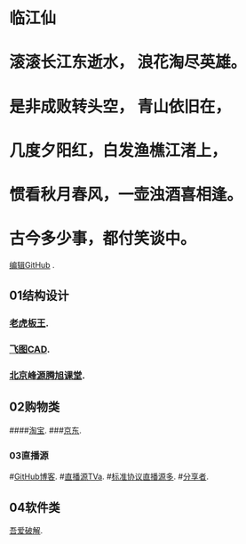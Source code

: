 # 临江仙
# 滚滚长江东逝水， 浪花淘尽英雄。
# 是非成败转头空， 青山依旧在，
# 几度夕阳红，白发渔樵江渚上，
# 惯看秋月春风，一壶浊酒喜相逢。
# 古今多少事，都付笑谈中。

[编辑GitHub](https://github.com/1734320/1734320.github.io/edit/master/README.md) .

## 01结构设计
### [老虎板王](http://www.banwangcad.com/index.aspx).
### [飞图CAD](https://www.ftcad.com/).
### [北京峰源腾旭课堂](https://ke.qq.com/course/133303?taid=12328733688072375).

## 02购物类
####[淘宝](https://www.taobao.com/).
###[京东](https://www.jd.com//).


### 03直播源
#[GitHub博客](https://1734320.github.io/).
#[直播源TVa](https://1734320.github.io/tva.txt).
#[标准协议直播源多](https://github.com/SPX372928/MyIPTV).
#[分享者](https://www.sharerw.com/).




## 04软件类
[吾爱破解](https://www.52pojie.cn/).

